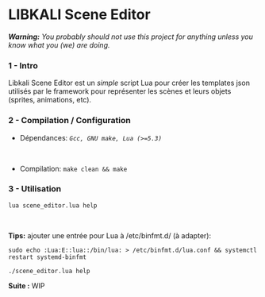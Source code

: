 # **LIBKALI Scene Editor**

***Warning:*** *You probably should not use this project for anything unless you know what you (we) are doing.*  


### 1 - Intro

Libkali Scene Editor est un *simple* script Lua pour créer les templates json utilisés par le framework pour représenter les scènes et leurs objets (sprites, animations, etc).


### 2 - Compilation / Configuration

* Dépendances: 
*`Gcc, GNU make, Lua (>=5.3)`*

&nbsp;

* Compilation:
`make clean && make`

### 3 - Utilisation
`lua scene_editor.lua help`  

&nbsp;

**Tips:** ajouter une entrée pour Lua à /etc/binfmt.d/ (à adapter):

```
sudo echo :Lua:E::lua::/bin/lua: > /etc/binfmt.d/lua.conf && systemctl restart systemd-binfmt

./scene_editor.lua help
```

**Suite :** WIP
